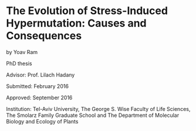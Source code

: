 # The Evolution of Stress-Induced Hypermutation: Causes and Consequences
by Yoav Ram

PhD thesis

Advisor: Prof. Lilach Hadany

Submitted: February 2016

Approved: September 2016

Institution: Tel-Aviv University, The George S. Wise Faculty of Life Sciences, The Smolarz Family Graduate School and The Department of Molecular Biology and Ecology of Plants
